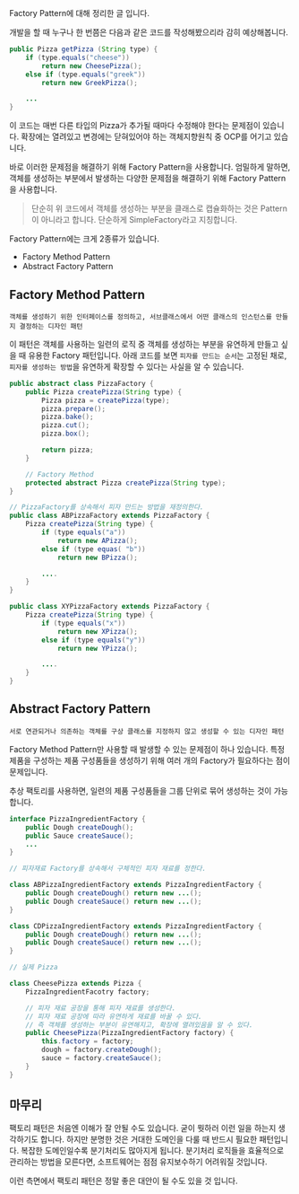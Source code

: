 Factory Pattern에 대해 정리한 글 입니다.

개발을 할 때 누구나 한 번쯤은 다음과 같은 코드를 작성해봤으리라 감히 예상해봅니다.
```java
public Pizza getPizza (String type) {
    if (type.equals("cheese"))
        return new CheesePizza();
    else if (type.equals("greek"))
        return new GreekPizza();

    ...
}
```

이 코드는 매번 다른 타입의 Pizza가 추가될 때마다 수정해야 한다는 문제점이 있습니다. 확장에는 열려있고 변경에는 닫혀있어야 하는 객체지향원칙 중 OCP를 어기고 있습니다.

바로 이러한 문제점을 해결하기 위해 Factory Pattern을 사용합니다. 엄밀하게 말하면, 객체를 생성하는 부분에서 발생하는 다양한 문제점을 해결하기 위해 Factory Pattern을 사용합니다. 

> 단순히 위 코드에서 객체를 생성하는 부분을 클래스로 캡슐화하는 것은 Pattern이 아니라고 합니다. 단순하게 SimpleFactory라고 지칭합니다.

Factory Pattern에는 크게 2종류가 있습니다. 
- Factory Method Pattern
- Abstract Factory Pattern


## Factory Method Pattern

`객체를 생성하기 위한 인터페이스를 정의하고, 서브클래스에서 어떤 클래스의 인스턴스를 만들지 결정하는 디자인 패턴`

이 패턴은 객체를 사용하는 일련의 로직 중 객체를 생성하는 부분을 유연하게 만들고 싶을 때 유용한 Factory 패턴입니다. 아래 코드를 보면 `피자를 만드는 순서`는 고정된 채로, `피자를 생성하는 방법`을 유연하게 확장할 수 있다는 사실을 알 수 있습니다.

```java
public abstract class PizzaFactory {
    public Pizza createPizza(String type) {
        Pizza pizza = createPizza(type);
        pizza.prepare();
        pizza.bake();
        pizza.cut();
        pizza.box();

        return pizza;
    }

    // Factory Method 
    protected abstract Pizza createPizza(String type);
}

// PizzaFactory를 상속해서 피자 만드는 방법을 재정의한다.
public class ABPizzaFactory extends PizzaFactory {
    Pizza createPizza(String type) {
        if (type equals("a"))
            return new APizza();
        else if (type equas( "b")) 
            return new BPizza();

        ....
    }
}

public class XYPizzaFactory extends PizzaFactory {
    Pizza createPizza(String type) {
        if (type equals("x"))
            return new XPizza();
        else if (type equals("y")) 
            return new YPizza();

        ....
    }
}
```


## Abstract Factory Pattern

`서로 연관되거나 의존하는 객체를 구상 클래스를 지정하지 않고 생성할 수 있는 디자인 패턴`

Factory Method Pattern만 사용할 때 발생할 수 있는 문제점이 하나 있습니다. 특정 제품을 구성하는 제품 구성품들을 생성하기 위해 여러 개의 Factory가 필요하다는 점이 문제입니다.

추상 팩토리를 사용하면, 일련의 제품 구성품들을 그룹 단위로 묶어 생성하는 것이 가능합니다.

```java
interface PizzaIngredientFactory {
    public Dough createDough();
    public Sauce createSauce();
    ...
}

// 피자재료 Factory를 상속해서 구체적인 피자 재료를 정한다.

class ABPizzaIngredientFactory extends PizzaIngredientFactory {
    public Dough createDough() return new ...();
    public Dough createSauce() return new ...();
}

class CDPizzaIngredientFactory extends PizzaIngredientFactory {
    public Dough createDough() return new ...();
    public Dough createSauce() return new ...();
}

// 실제 Pizza

class CheesePizza extends Pizza {
    PizzaIngredientFacotry factory;

    // 피자 재료 공장을 통해 피자 재료를 생성한다.
    // 피자 재료 공장에 따라 유연하게 재료를 바꿀 수 있다.
    // 즉 객체를 생성하는 부분이 유연해지고, 확장에 열려있음을 알 수 있다.
    public CheesePizza(PizzaIngredientFactory factory) {
        this.factory = factory;
        dough = factory.createDough();
        sauce = factory.createSauce();
    }
}
```

## 마무리

팩토리 패턴은 처음엔 이해가 잘 안될 수도 있습니다. 굳이 뭣하러 이런 일을 하는지 생각하기도 합니다. 하지만 분명한 것은 거대한 도메인을 다룰 때 반드시 필요한 패턴입니다. 복잡한 도메인일수록 분기처리도 많아지게 됩니다. 분기처리 로직들을 효율적으로 관리하는 방법을 모른다면, 소프트웨어는 점점 유지보수하기 어려워질 것입니다.

이런 측면에서 팩토리 패턴은 정말 좋은 대안이 될 수도 있을 것 입니다.
